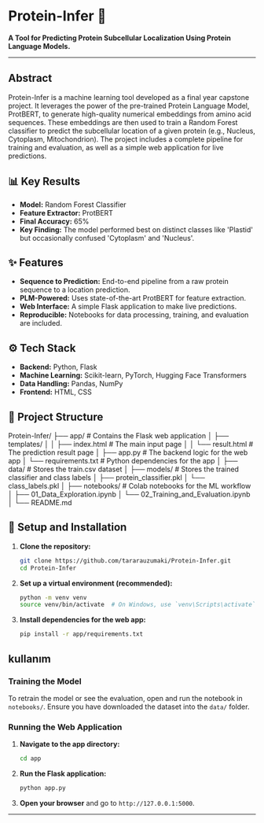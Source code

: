 # Protein-Infer 🧬

**A Tool for Predicting Protein Subcellular Localization Using Protein Language Models.**

---

## Abstract

Protein-Infer is a machine learning tool developed as a final year capstone project. It leverages the power of the pre-trained Protein Language Model, ProtBERT, to generate high-quality numerical embeddings from amino acid sequences. These embeddings are then used to train a Random Forest classifier to predict the subcellular location of a given protein (e.g., Nucleus, Cytoplasm, Mitochondrion). The project includes a complete pipeline for training and evaluation, as well as a simple web application for live predictions.

## 📊 Key Results

- **Model:** Random Forest Classifier
- **Feature Extractor:** ProtBERT
- **Final Accuracy:** 65%
- **Key Finding:** The model performed best on distinct classes like 'Plastid' but occasionally confused 'Cytoplasm' and 'Nucleus'.

## ✨ Features

- **Sequence to Prediction:** End-to-end pipeline from a raw protein sequence to a location prediction.
- **PLM-Powered:** Uses state-of-the-art ProtBERT for feature extraction.
- **Web Interface:** A simple Flask application to make live predictions.
- **Reproducible:** Notebooks for data processing, training, and evaluation are included.

## ⚙️ Tech Stack

- **Backend:** Python, Flask
- **Machine Learning:** Scikit-learn, PyTorch, Hugging Face Transformers
- **Data Handling:** Pandas, NumPy
- **Frontend:** HTML, CSS

## 📂 Project Structure
Protein-Infer/
├── app/                # Contains the Flask web application
│   ├── templates/
│   │   ├── index.html      # The main input page
│   │   └── result.html     # The prediction result page
│   ├── app.py              # The backend logic for the web app
│   └── requirements.txt    # Python dependencies for the app
│
├── data/               # Stores the train.csv dataset
│
├── models/             # Stores the trained classifier and class labels
│   ├── protein_classifier.pkl
│   └── class_labels.pkl
│
├── notebooks/          # Colab notebooks for the ML workflow
│   ├── 01_Data_Exploration.ipynb
│   └── 02_Training_and_Evaluation.ipynb
│
└── README.md

## 🚀 Setup and Installation

1.  **Clone the repository:**
    ```bash
    git clone https://github.com/tararauzumaki/Protein-Infer.git
    cd Protein-Infer
    ```

2.  **Set up a virtual environment (recommended):**
    ```bash
    python -m venv venv
    source venv/bin/activate  # On Windows, use `venv\Scripts\activate`
    ```

3.  **Install dependencies for the web app:**
    ```bash
    pip install -r app/requirements.txt
    ```

##  kullanım

### Training the Model

To retrain the model or see the evaluation, open and run the notebook in `notebooks/`. Ensure you have downloaded the dataset into the `data/` folder.

### Running the Web Application

1.  **Navigate to the app directory:**
    ```bash
    cd app
    ```

2.  **Run the Flask application:**
    ```bash
    python app.py
    ```

3.  **Open your browser** and go to `http://127.0.0.1:5000`.

---
